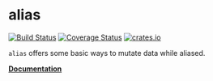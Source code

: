 # alias

[![Build Status](https://travis-ci.org/huonw/alias.png)](https://travis-ci.org/huonw/alias) [![Coverage Status](https://coveralls.io/repos/huonw/alias/badge.svg)](https://coveralls.io/r/huonw/alias) [![crates.io](https://img.shields.io/crates/v/alias.svg)](https://crates.io/crates/alias)

`alias` offers some basic ways to mutate data while
aliased.

[**Documentation**](http://huonw.github.io/alias/alias/)
